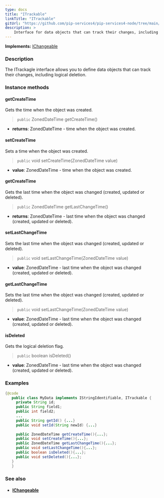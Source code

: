 ```yaml
---
type: docs
title: "ITrackable"
linkTitle: "ITrackable"
gitUrl: "https://github.com/pip-services4/pip-services4-node/tree/main/pip-services4-data-node"
description: > 
    Interface for data objects that can track their changes, including logical deletion.
---
```


**Implements:** [IChangeable](../ichangeable)

### Description

The ITrackagle interface allows you to define data objects that can track their changes, including logical deletion.

### Instance methods

#### getCreateTime
Gets the time when the object was created.

> `public` ZonedDateTime getCreateTime()

- **returns**: ZonedDateTime - time when the object was created.

#### setCreateTime
Sets a time when the object was created.

> `public` void setCreateTime(ZonedDateTime value)

- **value**: ZonedDateTime - time when the object was created.

#### getCreateTime
Gets the last time when the object was changed (created, updated or deleted).

> `public` ZonedDateTime getLastChangeTime()

- **returns**: ZonedDateTime -  last time when the object was changed (created, updated or deleted).

#### setLastChangeTime
Sets the last time when the object was changed (created, updated or deleted).

> `public` void setLastChangeTime(ZonedDateTime value)

- **value**: ZonedDateTime -  last time when the object was changed (created, updated or deleted).

#### getLastChangeTime
Sets the last time when the object was changed (created, updated or deleted).

> `public` void setLastChangeTime(ZonedDateTime value)

- **value**: ZonedDateTime -  last time when the object was changed (created, updated or deleted).

#### isDeleted
Gets the logical deletion flag.

> `public` boolean isDeleted()

- **value**: ZonedDateTime -  last time when the object was changed (created, updated or deleted).


  
### Examples

```java
{@code
   public class MyData implements IStringIdentifiable, ITrackable {
     private String id;
     public String field1;
     public int field2;
     ...
     public String getId() {...}
     public void setId(String newId) {...}
 
     public ZonedDateTime getCreateTime(){...};
     public void setCreateTime(){...};
     public ZonedDateTime getLastChangeTime(){...};
     public void setLastChangeTime(){...};
     public boolean isDeleted(){...};
     public void setDeleted(){...};
   }
   }
```

### See also
- #### [IChangeable](../ichangeable)
